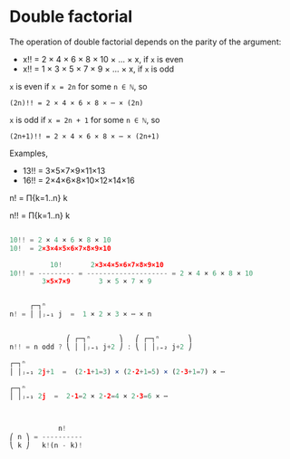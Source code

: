 # Double factorial

The operation of double factorial depends on the parity of the argument:
- x!! = 2 × 4 × 6 × 8 × 10 × … × x, if `x` is even
- x!! = 1 × 3 × 5 × 7 × 9 × … × x, if `x` is odd


`x` is even if `x = 2n` for some `n ∈ ℕ`, so   

    (2n)!! = 2 × 4 × 6 × 8 × ⋯ × (2n)

`x` is odd if `x = 2n + 1` for some `n ∈ ℕ`, so    

    (2n+1)!! = 2 × 4 × 6 × 8 × ⋯ × (2n+1)

Examples,
- 13!! = 3×5×7×9×11×13
- 16!! = 2×4×6×8×10×12×14×16

n! = Π{k=1..n} k

n!! = Π{k=1..n} k

```js

10!! = 2 × 4 × 6 × 8 × 10
10!  = 2×3×4×5×6×7×8×9×10

          10!       2×3×4×5×6×7×8×9×10
10!! = --------- = -------------------- = 2 × 4 × 6 × 8 × 10
        3×5×7×9       3 × 5 × 7 × 9


     ┌─┐ⁿ
n! = │ │ⱼ₌₁ j  =  1 × 2 × 3 × ⋯ × n


              ⎛ ┌─┐ⁿ       ⎞   ⎛ ┌─┐ⁿ       ⎞
n!! = n odd ? ⎝ │ │ⱼ₌₁ j+2 ⎠ : ⎝ │ │ⱼ₌₂ j+2 ⎠

┌─┐ⁿ
│ │ⱼ₌₁ 2j+1  =  (2⋅1+1=3) × (2⋅2+1=5) × (2⋅3+1=7) × ⋯

┌─┐ⁿ
│ │ⱼ₌₁ 2j  =  2⋅1=2 × 2⋅2=4 × 2⋅3=6 × ⋯



            n!
⎛ n ⎞ = ----------
⎝ k ⎠   k!(n - k)!


```

